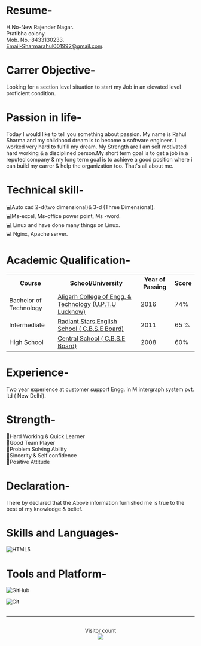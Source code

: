 # Resume-                                    
H.No-New Rajender Nagar.<br>
Pratibha colony.<br>
Mob. No.-8433130233.<br>
Email-Sharmarahul001992@gmail.com.<br>


# Carrer Objective-
Looking for a section level situation to start my Job in an elevated level proficient condition. 

# Passion in life-
 Today I would like to tell you something about passion.
My name is Rahul Sharma and my childhood dream is to become a software engineer. I worked very hard to fulfill my dream. My Strength are I am self motivated
hard working & a disciplined person.My short term goal is to get a job in a reputed company & my long term goal is to achieve a good position where i can build my carrer
& help the organization too.
That's all about me.

# Technical skill-
💻Auto cad 2-d(two dimensional)& 3-d (Three Dimensional).<br>
💻Ms-excel, Ms-office power point, Ms -word.<br>
💻 Linux and have done many things on Linux.<br>
💻 Nginx, Apache server.<br>



# Academic Qualification-
<table>
  <tr>
    <th>Course</th>
    <th>School/University</th>
    <th>Year of Passing</th>
    <th>Score</th>
  </tr>
  <tr>
    <td>Bachelor of Technology</td>
    <td><a href="http://www.rmlau.ac.in/new/index.aspx">Aligarh College of Engg. & Technology (U.P.T.U Lucknow)</a></td>
    <td>2016</td>
    <td>74%</td>
  </tr>
  
  <tr>
    <td>Intermediate</td>
    <td><a href="https://upmsp.edu.in/">Radiant Stars English School ( C.B.S.E Board)</a></td>
    <td>2011</td>
    <td>65 %</td>
  
  </tr>
 <tr>
    <td>High School</td>
    <td><a href="https://upmsp.edu.in/">Central School ( C.B.S.E Board)</a></td>
    <td>2008</td>
    <td>60%</td>
  </tr>

 </table>
 
 # Experience-
 Two year experience at customer support Engg. in M.intergraph system pvt. ltd ( New Delhi).
 
 # Strength-
 👷Hard Working & Quick Learner<br>
 👷Good Team Player<br>
 👷Problem Solving Ability<br>
 👷Sincerity & Self confidence<br>
 👷Positive Attitude<br>
 
 
 
 
   # Declaration-
   I here by declared that the Above information furnished me is true to the best of my knowledge & belief.
  </table>
    

# Skills and Languages-


![HTML5](https://img.shields.io/badge/HTML5-E34F26?style=flat-square&logo=HTML5&logoColor=white)



# Tools and Platform-

![GitHub](https://img.shields.io/badge/GitHub-181717?style=flat-square&logo=github)


![Git](https://img.shields.io/badge/Git-F05032?style=flat-square&logo=Git&logoColor=white)

##

---
##
<p align="center"> 
  Visitor count<br>
  <img src="https://profile-counter.glitch.me/amandewatnitrr/count.svg" />
</p>



   
